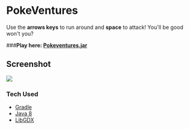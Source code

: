 # PokeVentures

Use the **arrows keys** to run around and **space** to attack! You'll be good won't you?

###**Play here: [Pokeventures.jar](http://pokeventures.coderic.net/deploys/pokeventures-stable.jar)**

## Screenshot
<img src = "http://puu.sh/mT42a/1c86089418.png">

### Tech Used
* [Gradle](http://gradle.org/)
* [Java 8](http://www.oracle.com/technetwork/java/javase/downloads/index.html)
* [LibGDX](https://libgdx.badlogicgames.com/)
